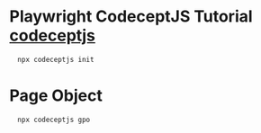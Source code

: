 # Playwright CodeceptJS Tutorial [codeceptjs](https://codecept.io/)

```bash
  npx codeceptjs init
```

# Page Object

```bash
  npx codeceptjs gpo
```
